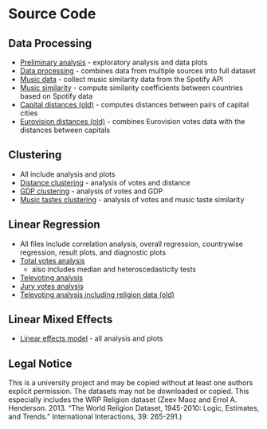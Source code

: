 # Source Code

## Data Processing
 - [Preliminary analysis](preliminary_analysis.ipynb) - exploratory analysis and data plots
 - [Data processing](data_processing.ipynb) - combines data from multiple sources into full dataset
 - [Music data](music_stats.ipynb) - collect music similarity data from the Spotify API
 - [Music similarity](music_similarity_calculator.ipynb) - compute similarity coefficients between countries based on Spotify data
 - [Capital distances (old)](compute_distance.py) - computes distances between pairs of capital cities
 - [Eurovision distances (old)](eurovision_distances.ipynb) - combines Eurovision votes data with the distances between capitals

 ## Clustering
 - All include analysis and plots
 - [Distance clustering](clustering_distance.ipynb) - analysis of votes and distance
 - [GDP clustering](clustering_gdp.ipynb) - analysis of votes and GDP
 - [Music tastes clustering](clustering_tastes.ipynb) - analysis of votes and music taste similarity

 ## Linear Regression
 - All files include correlation analysis, overall regression, countrywise regression, result plots, and diagnostic plots
 - [Total votes analysis](linear_regression.ipynb)
    - also includes median and heteroscedasticity tests
- [Televoting analysis](linear_regression_televotes.ipynb)
- [Jury votes analysis](linear_regression_jury_votes.ipynb)
- [Televoting analysis including religion data (old)](linear_regression_televotes_with_religion.ipynb)

 ## Linear Mixed Effects
 - [Linear effects model](linear_effects_model.ipynb) - all analysis and plots


 ## Legal Notice

This is a university project and may be copied without at least one authors explicit permission. 
The datasets may not be downloaded or copied.
This especially includes the WRP Religion dataset (Zeev Maoz and Errol A. Henderson. 2013. “The World Religion Dataset, 1945-2010: Logic, Estimates, and Trends.” International Interactions, 39: 265-291.)

